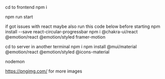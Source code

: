 cd to frontend 
npm i 

npm run start

if got issues with react maybe also run this code below before starting
npm install --save react-circular-progressbar 
npm i @chakra-ui/react @emotion/react @emotion/styled framer-motion

cd to server in another terminal
npm i
npm install @mui/material @emotion/react @emotion/styled @icons-material

nodemon

https://pngimg.com/ for more images 